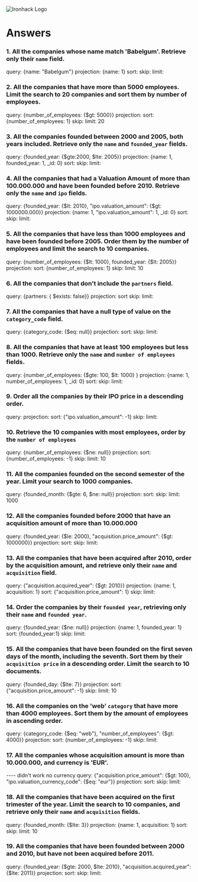![Ironhack Logo](https://i.imgur.com/1QgrNNw.png)

# Answers

### 1. All the companies whose name match 'Babelgum'. Retrieve only their `name` field.

<!-- Your Code Goes Here -->

query: {name: "Babelgum"}
projection: {name: 1}
sort:
skip:
limit:

### 2. All the companies that have more than 5000 employees. Limit the search to 20 companies and sort them by **number of employees**.

<!-- Your Code Goes Here -->

query: {number_of_employees: {$gt: 5000}}
projection:
sort: {number_of_employees: 1}
skip:
limit: 20

### 3. All the companies founded between 2000 and 2005, both years included. Retrieve only the `name` and `founded_year` fields.

<!-- Your Code Goes Here -->

query: {founded_year: {$gte:2000, $lte: 2005}}
projection: {name: 1, founded_year: 1, \_id: 0}
sort:
skip:
limit:

### 4. All the companies that had a Valuation Amount of more than 100.000.000 and have been founded before 2010. Retrieve only the `name` and `ipo` fields.

<!-- Your Code Goes Here -->

query: {founded_year: {$lt: 2010}, "ipo.valuation_amount": {$gt: 1000000.000}}
projection: {name: 1, "ipo.valuation_amount": 1, \_id: 0}
sort:
skip:
limit:

### 5. All the companies that have less than 1000 employees and have been founded before 2005. Order them by the number of employees and limit the search to 10 companies.

<!-- Your Code Goes Here -->

query: {number_of_employees: {$lt: 1000}, founded_year: {$lt: 2005}}
projection:
sort: {number_of_employees: 1}
skip:
limit: 10

### 6. All the companies that don't include the `partners` field.

<!-- Your Code Goes Here -->

query: {partners: { $exists: false}}
projection:
sort
skip:
limit:

### 7. All the companies that have a null type of value on the `category_code` field.

<!-- Your Code Goes Here -->

query: {category_code: {$eq: null}}
projection:
sort:
skip:
limit:

### 8. All the companies that have at least 100 employees but less than 1000. Retrieve only the `name` and `number of employees` fields.

<!-- Your Code Goes Here -->

query: {number_of_employees: {$gte: 100, $lt: 1000} }
projection: {name: 1, number_of_employees: 1, \_id: 0}
sort:
skip:
limit:

### 9. Order all the companies by their IPO price in a descending order.

<!-- Your Code Goes Here -->

query:
projection:
sort: {"ipo.valuation_amount": -1}
skip:
limit:

### 10. Retrieve the 10 companies with most employees, order by the `number of employees`

<!-- Your Code Goes Here -->

query: {number_of_employees: {$ne: null}}
projection:
sort: {number_of_employees: -1}
skip:
limit: 10

### 11. All the companies founded on the second semester of the year. Limit your search to 1000 companies.

<!-- Your Code Goes Here -->

query: {founded_month: {$gte: 6, $ne: null}}
projection:
sort:
skip:
limit: 1000

### 12. All the companies founded before 2000 that have an acquisition amount of more than 10.000.000

<!-- Your Code Goes Here -->

query: {founded_year: {$le: 2000}, "acquisition.price_amount": {$gt: 1000000}}
projection:
sort:
skip:
limit:

### 13. All the companies that have been acquired after 2010, order by the acquisition amount, and retrieve only their `name` and `acquisition` field.

<!-- Your Code Goes Here -->

query: {"acquisition.acquired_year": {$gt: 2010}}
projection: {name: 1, acquisition: 1}
sort: {"acquisition.price_amount": 1}
skip:
limit:

### 14. Order the companies by their `founded year`, retrieving only their `name` and `founded year`.

<!-- Your Code Goes Here -->

query: {founded_year: {$ne: null}}
projection: {name: 1, founded_year: 1}
sort: {founded_year:1}
skip:
limit:

### 15. All the companies that have been founded on the first seven days of the month, including the seventh. Sort them by their `acquisition price` in a descending order. Limit the search to 10 documents.

<!-- Your Code Goes Here -->

query: {founded_day: {$lte: 7}}
projection:
sort: {"acquisition.price_amount": -1}
skip:
limit: 10

### 16. All the companies on the 'web' `category` that have more than 4000 employees. Sort them by the amount of employees in ascending order.

<!-- Your Code Goes Here -->

query: {category_code: {$eq: "web"}, "number_of_employees": {$gt: 4000}}
projection:
sort: {number_of_employees: -1}
skip:
limit:

### 17. All the companies whose acquisition amount is more than 10.000.000, and currency is 'EUR'.

<!-- Your Code Goes Here -->

---- didn't work no currency
query: {"acquisition.price_amount": {$gt: 100}, "ipo.valuation_currency_code": {$eq: "eur"}}
projection:
sort:
skip:
limit:

### 18. All the companies that have been acquired on the first trimester of the year. Limit the search to 10 companies, and retrieve only their `name` and `acquisition` fields.

<!-- Your Code Goes Here -->

query: {founded_month: {$lte: 3}}
projection: {name: 1, acquisition: 1}
sort:
skip:
limit: 10

### 19. All the companies that have been founded between 2000 and 2010, but have not been acquired before 2011.

<!-- Your Code Goes Here -->

query: {founded_year: {$gte: 2000, $lte: 2010}, "acquisition.acquired_year": {$lte: 2011}}
projection:
sort:
skip:
limit:
